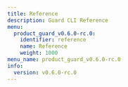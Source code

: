 ```yaml
---
title: Reference
description: Guard CLI Reference
menu:
  product_guard_v0.6.0-rc.0:
    identifier: reference
    name: Reference
    weight: 1000
menu_name: product_guard_v0.6.0-rc.0
info:
  version: v0.6.0-rc.0
---
```


